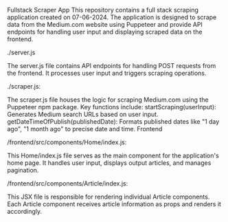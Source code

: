 Fullstack Scraper App
This repository contains a full stack scraping application created on 07-06-2024. The application is designed to scrape data from the Medium.com website using Puppeteer and provide API endpoints for handling user input and displaying scraped data on the frontend.


 ./server.js
 
The server.js file contains API endpoints for handling POST requests from the frontend.
It processes user input and triggers scraping operations.

./scraper.js:

The scraper.js file houses the logic for scraping Medium.com using the Puppeteer npm package.
Key functions include:
startScraping(userInput): Generates Medium search URLs based on user input.
getDateTimeOfPublish(publishedDate): Formats published dates like "1 day ago", "1 month ago" to precise date and time.
Frontend


/frontend/src/components/Home/index.js:

This Home/index.js file serves as the main component for the application's home page.
It handles user input, displays output articles, and manages pagination.

/frontend/src/components/Article/index.js:

This JSX file is responsible for rendering individual Article components.
Each Article component receives article information as props and renders it accordingly.

